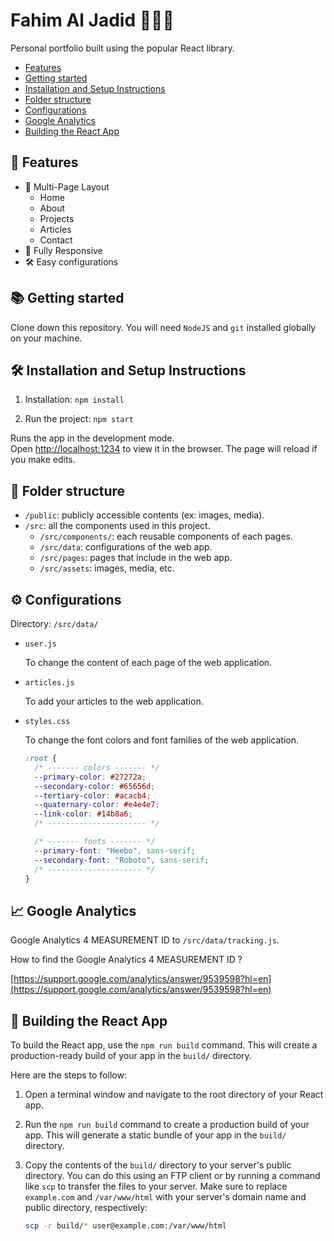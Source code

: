 # Fahim Al Jadid 👩🏽‍🚀

Personal portfolio built using the popular React library.

- [Features](#-features)
- [Getting started](#-getting-started)
- [Installation and Setup Instructions](#-installation-and-setup-instructions)
- [Folder structure](#-folder-structure)
- [Configurations](#-configurations)
- [Google Analytics](#-google-analytics)
- [Building the React App](#-building-the-react-app)

## 📙 Features

- 📖 Multi-Page Layout
  - Home
  - About
  - Projects
  - Articles
  - Contact
- 📱 Fully Responsive
- 🛠 Easy configurations

## 📚 Getting started

Clone down this repository. You will need `NodeJS` and `git` installed globally on your machine.

## 🛠 Installation and Setup Instructions

1. Installation: `npm install`

2. Run the project: `npm start`

Runs the app in the development mode.\
Open [http://localhost:1234](http://localhost:1234) to view it in the browser.
The page will reload if you make edits.

## 📁 Folder structure

- `/public`: publicly accessible contents (ex: images, media).
- `/src`: all the components used in this project.
  - `/src/components/`: each reusable components of each pages.
  - `/src/data`: configurations of the web app.
  - `/src/pages`: pages that include in the web app.
  - `/src/assets`: images, media, etc.

## ⚙️ Configurations

Directory: `/src/data/`

- `user.js`

  To change the content of each page of the web application.

- `articles.js`

  To add your articles to the web application.

- `styles.css`

  To change the font colors and font families of the web application.

  ```css
  :root {
    /* ------- colors ------- */
    --primary-color: #27272a;
    --secondary-color: #65656d;
    --tertiary-color: #acacb4;
    --quaternary-color: #e4e4e7;
    --link-color: #14b8a6;
    /* ---------------------- */

    /* ------- fonts ------- */
    --primary-font: "Heebo", sans-serif;
    --secondary-font: "Roboto", sans-serif;
    /* --------------------- */
  }
  ```

## 📈 Google Analytics

Google Analytics 4 MEASUREMENT ID to `/src/data/tracking.js`.

How to find the Google Analytics 4 MEASUREMENT ID ?

[https://support.google.com/analytics/answer/9539598?hl=en](https://support.google.com/analytics/answer/9539598?hl=en)

## 🚀 Building the React App

To build the React app, use the `npm run build` command. This will create a production-ready build of your app in the `build/` directory.

Here are the steps to follow:

1. Open a terminal window and navigate to the root directory of your React app.
2. Run the `npm run build` command to create a production build of your app. This will generate a static bundle of your app in the `build/` directory.
3. Copy the contents of the `build/` directory to your server's public directory. You can do this using an FTP client or by running a command like `scp` to transfer the files to your server. Make sure to replace `example.com` and `/var/www/html` with your server's domain name and public directory, respectively:

   ```bash
   scp -r build/* user@example.com:/var/www/html
   ```
